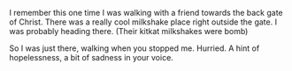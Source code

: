 I remember this one time I was walking with a friend towards the back gate of Christ. There was a really cool milkshake place right outside the gate. I was probably heading there. (Their kitkat milkshakes were bomb)

So I was just there, walking when you stopped me. Hurried. A hint of hopelessness, a bit of sadness in your voice. 